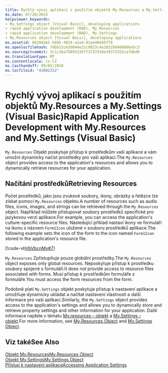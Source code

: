 ```yaml
---
title: Rychlý vývoj aplikací s použitím objektů My.Resources a My.Settings (Visual Basic)
ms.date: 07/20/2015
helpviewer_keywords:
- My.Settings object [Visual Basic], developing applications
- rapid application development (RAD), My.Resources
- rapid application development (RAD), My.Settings
- My.Resources object [Visual Basic], developing applications
ms.assetid: 68284ab1-b685-4814-a2a4-01ae40445ff8
ms.openlocfilehash: 7dbb15c43d044e21c9823c4a1652b0408006e5c3
ms.sourcegitcommit: 3c1c3ba79895335ff3737934e39372555ca7d6d0
ms.translationtype: MT
ms.contentlocale: cs-CZ
ms.lasthandoff: 09/05/2018
ms.locfileid: "43802252"
---
```

# <a name="rapid-application-development-with-myresources-and-mysettings-visual-basic"></a><span data-ttu-id="d2feb-102">Rychlý vývoj aplikací s použitím objektů My.Resources a My.Settings (Visual Basic)</span><span class="sxs-lookup"><span data-stu-id="d2feb-102">Rapid Application Development with My.Resources and My.Settings (Visual Basic)</span></span>
<span data-ttu-id="d2feb-103">`My.Resources` Objekt poskytuje přístup k prostředkům vaší aplikace a vám umožní dynamicky načíst prostředky pro vaši aplikaci.</span><span class="sxs-lookup"><span data-stu-id="d2feb-103">The `My.Resources` object provides access to the application's resources and allows you to dynamically retrieve resources for your application.</span></span>  
  
## <a name="retrieving-resources"></a><span data-ttu-id="d2feb-104">Načítání prostředků</span><span class="sxs-lookup"><span data-stu-id="d2feb-104">Retrieving Resources</span></span>  
 <span data-ttu-id="d2feb-105">Počet prostředků, jako jsou zvukové soubory, ikony, obrázky a řetězce lze získat pomocí `My.Resources` objektu.</span><span class="sxs-lookup"><span data-stu-id="d2feb-105">A number of resources such as audio files, icons, images, and strings can be retrieved through the `My.Resources` object.</span></span> <span data-ttu-id="d2feb-106">Například můžete přistupovat soubory prostředků specifické pro jazykovou verzi aplikace.</span><span class="sxs-lookup"><span data-stu-id="d2feb-106">For example, you can access the application's culture-specific resource files.</span></span> <span data-ttu-id="d2feb-107">Následující příklad nastaví ikony ve formuláři na ikonu s názvem `Form1Icon` uložené v souboru prostředků aplikace.</span><span class="sxs-lookup"><span data-stu-id="d2feb-107">The following example sets the icon of the form to the icon named `Form1Icon` stored in the application's resource file.</span></span>  
  
 [!code-vb[VbVbcnMy#7](../../../visual-basic/developing-apps/development-with-my/codesnippet/VisualBasic/rapid-application-development-with-my-resources-and-my-settings_1.vb)]  
  
 <span data-ttu-id="d2feb-108">`My.Resources` Zpřístupňuje pouze globální prostředky.</span><span class="sxs-lookup"><span data-stu-id="d2feb-108">The `My.Resources` object exposes only global resources.</span></span> <span data-ttu-id="d2feb-109">Neposkytuje přístup k prostředku soubory spojené s formuláři.</span><span class="sxs-lookup"><span data-stu-id="d2feb-109">It does not provide access to resource files associated with forms.</span></span> <span data-ttu-id="d2feb-110">Musí přístup k prostředkům formuláře z formuláře.</span><span class="sxs-lookup"><span data-stu-id="d2feb-110">You must access the form resources from the form.</span></span>  
  
 <span data-ttu-id="d2feb-111">Podobně platí `My.Settings` objekt poskytuje přístup k nastavení aplikace a umožňuje dynamicky ukládat a načítat nastavení vlastností a další informace pro vaši aplikaci.</span><span class="sxs-lookup"><span data-stu-id="d2feb-111">Similarly, the `My.Settings` object provides access to the application's settings and allows you to dynamically store and retrieve property settings and other information for your application.</span></span> <span data-ttu-id="d2feb-112">Další informace najdete v tématu [My.resources – objekt](../../../visual-basic/language-reference/objects/my-resources-object.md) a [My.Settings – objekt](../../../visual-basic/language-reference/objects/my-settings-object.md).</span><span class="sxs-lookup"><span data-stu-id="d2feb-112">For more information, see [My.Resources Object](../../../visual-basic/language-reference/objects/my-resources-object.md) and [My.Settings Object](../../../visual-basic/language-reference/objects/my-settings-object.md).</span></span>  
  
## <a name="see-also"></a><span data-ttu-id="d2feb-113">Viz také</span><span class="sxs-lookup"><span data-stu-id="d2feb-113">See Also</span></span>  
 [<span data-ttu-id="d2feb-114">Objekt My.Resources</span><span class="sxs-lookup"><span data-stu-id="d2feb-114">My.Resources Object</span></span>](../../../visual-basic/language-reference/objects/my-resources-object.md)  
 [<span data-ttu-id="d2feb-115">Objekt My.Settings</span><span class="sxs-lookup"><span data-stu-id="d2feb-115">My.Settings Object</span></span>](../../../visual-basic/language-reference/objects/my-settings-object.md)  
 [<span data-ttu-id="d2feb-116">Přístup k nastavení aplikace</span><span class="sxs-lookup"><span data-stu-id="d2feb-116">Accessing Application Settings</span></span>](../../../visual-basic/developing-apps/programming/app-settings/index.md)
